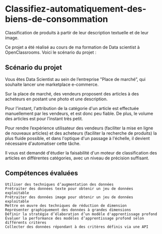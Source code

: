 # Classifiez-automatiquement-des-biens-de-consommation
Classification de produits à partir de leur description textuelle et de leur image.



Ce projet a été réalisé au cours de ma formation de Data scientist à OpenClassrooms. Voici le scénario du projet : 


## Scénario du projet

Vous êtes Data Scientist au sein de l’entreprise "Place de marché”, qui souhaite lancer une marketplace e-commerce.

Sur la place de marché, des vendeurs proposent des articles à des acheteurs en postant une photo et une description.

Pour l'instant, l'attribution de la catégorie d'un article est effectuée manuellement par les vendeurs, et est donc peu fiable. De plus, le volume des articles est pour l’instant très petit.

Pour rendre l’expérience utilisateur des vendeurs (faciliter la mise en ligne de nouveaux articles) et des acheteurs (faciliter la recherche de produits) la plus fluide possible, et dans l'optique d'un passage à l'échelle, il devient nécessaire d'automatiser cette tâche.

Il vous est demandé d'étudier la faisabilité d'un moteur de classification des articles en différentes catégories, avec un niveau de précision suffisant.


## Compétences évaluées

    Utiliser des techniques d’augmentation des données
    Prétraiter des données texte pour obtenir un jeu de données exploitable
    Prétraiter des données image pour obtenir un jeu de données exploitable
    Mettre en œuvre des techniques de réduction de dimension
    Représenter graphiquement des données à grandes dimensions
    Définir la stratégie d’élaboration d’un modèle d'apprentissage profond
    Évaluer la performance des modèles d’apprentissage profond selon différents critères
    Collecter des données répondant à des critères définis via une API

